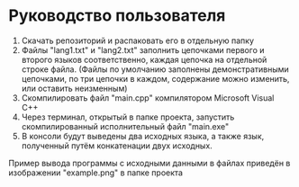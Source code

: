 # Руководство пользователя

1. Скачать репозиторий и распаковать его в отдельную папку
2. Файлы "lang1.txt" и "lang2.txt" заполнить цепочками первого и второго языков соответственно, каждая цепочка на отдельной строке файла. (Файлы по умолчанию заполнены демонстративными цепочками, по три цепочки в каждом, содержание можно изменить, или оставить неизменным)
3. Скомпилировать файл "main.cpp" компилятором Microsoft Visual C++
4. Через терминал, открытый в папке проекта, запустить скомпилированный исполнительный файл "main.exe"
5. В консоли будут выведены два исходных языка, а также язык, полученный путём конкатенации двух исходных.

Пример вывода программы с исходными данными в файлах приведён в изображении "example.png" в папке проекта
